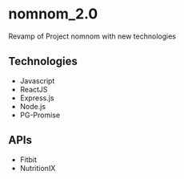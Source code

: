 # nomnom_2.0
Revamp of Project nomnom with new technologies

## Technologies
* Javascript
* ReactJS
* Express.js
* Node.js
* PG-Promise

## APIs
* Fitbit
* NutritionIX
